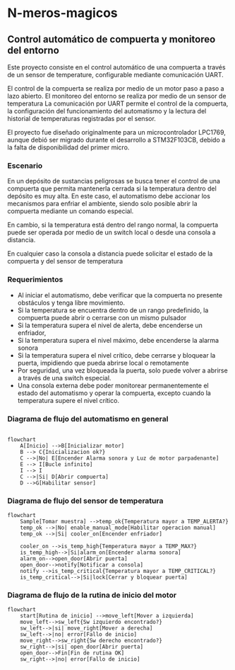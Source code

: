 # N-meros-magicos
## Control automático de compuerta y monitoreo del entorno

Este proyecto consiste en el control automático de una compuerta a través de un sensor de temperature, configurable mediante comunicación UART.

El control de la compuerta se realiza por medio de un motor paso a paso a lazo abierto.
El monitoreo del entorno se realiza por medio de un sensor de temperatura
La comunicación por UART permite el control de la compuerta, la configuración del funcionamiento del automatismo y la lectura del historial de temperaturas registradas por el sensor.

El proyecto fue diseñado originalmente para un microcontrolador LPC1769, aunque debió ser migrado durante el desarrollo a STM32F103CB, debido a la falta de disponibilidad del primer micro.

### Escenario
En un depósito de sustancias peligrosas se busca tener el control de una compuerta que permita mantenerla cerrada si la temperatura dentro del depósito es muy alta. En este caso, el automatismo debe accionar los mecanismos para enfriar el ambiente, siendo solo posible abrir la compuerta mediante un comando especial.

En cambio, si la temperatura está dentro del rango normal, la compuerta puede ser operada por medio de un switch local o desde una consola a distancia.

En cualquier caso la consola a distancia puede solicitar el estado de la compuerta y del sensor de temperatura

### Requerimientos

- Al iniciar el automatismo, debe verificar que la compuerta no presente obstáculos y tenga libre movimiento.
- Si la temperatura se encuentra dentro de un rango predefinido, la compuerta puede abrir o cerrarse con un mismo pulsador
- Si la temperatura supera el nivel de alerta, debe encenderse un enfriador,
- Si la temperatura supera el nivel máximo, debe encenderse la alarma sonora
- Si la temperatura supera el nivel crítico, debe cerrarse y bloquear la puerta, impidiendo que pueda abrirse local o remotamente
- Por seguridad, una vez bloqueada la puerta, solo puede volver a abrirse a través de una switch especial.
- Una consola externa debe poder monitorear permanentemente el estado del automatismo y operar la compuerta, excepto cuando la temperatura supere el nivel crítico.



### Diagrama de flujo del automatismo en general

```mermaid

flowchart
    A[Inicio] -->B[Inicializar motor]
    B --> C{Inicializacion ok?}
    C -->|No| E[Encender Alarma sonora y Luz de motor parpadenante]
    E --> I[Bucle infinito]
    I --> I
    C -->|Si| D[Abrir compuerta]
    D -->G[Habilitar sensor]
```

### Diagrama de flujo del sensor de temperatura

```mermaid
flowchart
    Sample[Tomar muestra] -->temp_ok{Temperatura mayor a TEMP_ALERTA?}
    temp_ok -->|No| enable_manual_mode[Habilitar operacion manual]
    temp_ok -->|Si| cooler_on[Encender enfriador]

    cooler_on -->is_temp_high{Temperatura mayor a TEMP_MAX?}
    is_temp_high-->|Si|alarm_on[Encender alarma sonora]
    alarm_on-->open_door[Abrir puerta]
    open_door-->notify[Notificar a consola]
    notify -->is_temp_critical{Temperatura mayor a TEMP_CRITICAL?}
    is_temp_critical-->|Si|lock[Cerrar y bloquear puerta]
```


### Diagrama de flujo de la rutina de inicio del motor

```mermaid
flowchart
    start[Rutina de inicio] -->move_left[Mover a izquierda]
    move_left-->sw_left{Sw izquierdo encontrado?}
    sw_left-->|si| move_right[Mover a derecha]
    sw_left-->|no| error[Fallo de inicio]
    move_right-->sw_right{Sw derecho encontrado?}
    sw_right-->|si| open_door[Abrir puerta]
    open_door-->Fin[Fin de rutina OK]
    sw_right-->|no| error[Fallo de inicio]

```